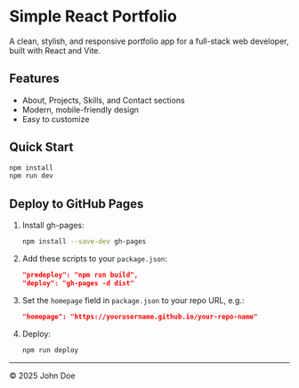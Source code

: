 # Simple React Portfolio

A clean, stylish, and responsive portfolio app for a full-stack web developer, built with React and Vite.

## Features

- About, Projects, Skills, and Contact sections
- Modern, mobile-friendly design
- Easy to customize

## Quick Start

```bash
npm install
npm run dev
```

## Deploy to GitHub Pages

1. Install gh-pages:
   ```bash
   npm install --save-dev gh-pages
   ```
2. Add these scripts to your `package.json`:
   ```json
   "predeploy": "npm run build",
   "deploy": "gh-pages -d dist"
   ```
3. Set the `homepage` field in `package.json` to your repo URL, e.g.:
   ```json
   "homepage": "https://yourusername.github.io/your-repo-name"
   ```
4. Deploy:
   ```bash
   npm run deploy
   ```

---

© 2025 John Doe
